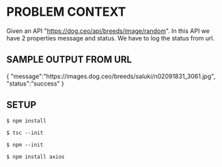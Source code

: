 # PROBLEM CONTEXT
Given an API "https://dog.ceo/api/breeds/image/random". In this API we have 2 properties message and status. We have to log the status from url.

## SAMPLE OUTPUT FROM URL
{
    "message":"https:\/\/images.dog.ceo\/breeds\/saluki\/n02091831_3061.jpg",
    "status":"success"
}

## SETUP
```bash 
$ npm install
```
```
$ tsc --init
```
```
$ npm --init
```
```
$ npm install axios
```